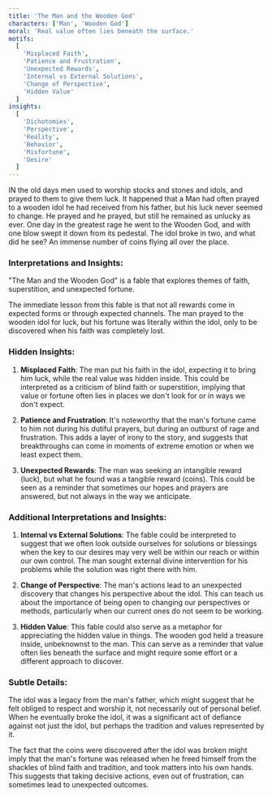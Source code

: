 ```yaml
---
title: 'The Man and the Wooden God'
characters: ['Man', 'Wooden God']
moral: 'Real value often lies beneath the surface.'
motifs:
  [
    'Misplaced Faith',
    'Patience and Frustration',
    'Unexpected Rewards',
    'Internal vs External Solutions',
    'Change of Perspective',
    'Hidden Value'
  ]
insights:
  [
    'Dichotomies',
    'Perspective',
    'Reality',
    'Behavior',
    'Misfortune',
    'Desire'
  ]
---
```


IN the old days men used to worship stocks and stones and idols, and prayed to them to give them luck. It happened that a Man had often prayed to a wooden idol he had received from his father, but his luck never seemed to change. He prayed and he prayed, but still he remained as unlucky as ever. One day in the greatest rage he went to the Wooden God, and with one blow swept it down from its pedestal. The idol broke in two, and what did he see? An immense number of coins flying all over the place.

### Interpretations and Insights:

"The Man and the Wooden God" is a fable that explores themes of faith, superstition, and unexpected fortune.

The immediate lesson from this fable is that not all rewards come in expected forms or through expected channels. The man prayed to the wooden idol for luck, but his fortune was literally within the idol, only to be discovered when his faith was completely lost.

### Hidden Insights:

1. **Misplaced Faith**: The man put his faith in the idol, expecting it to bring him luck, while the real value was hidden inside. This could be interpreted as a criticism of blind faith or superstition, implying that value or fortune often lies in places we don't look for or in ways we don't expect.

2. **Patience and Frustration**: It's noteworthy that the man's fortune came to him not during his dutiful prayers, but during an outburst of rage and frustration. This adds a layer of irony to the story, and suggests that breakthroughs can come in moments of extreme emotion or when we least expect them.

3. **Unexpected Rewards**: The man was seeking an intangible reward (luck), but what he found was a tangible reward (coins). This could be seen as a reminder that sometimes our hopes and prayers are answered, but not always in the way we anticipate.

### Additional Interpretations and Insights:

1. **Internal vs External Solutions**: The fable could be interpreted to suggest that we often look outside ourselves for solutions or blessings when the key to our desires may very well be within our reach or within our own control. The man sought external divine intervention for his problems while the solution was right there with him.

2. **Change of Perspective**: The man's actions lead to an unexpected discovery that changes his perspective about the idol. This can teach us about the importance of being open to changing our perspectives or methods, particularly when our current ones do not seem to be working.

3. **Hidden Value**: This fable could also serve as a metaphor for appreciating the hidden value in things. The wooden god held a treasure inside, unbeknownst to the man. This can serve as a reminder that value often lies beneath the surface and might require some effort or a different approach to discover.

### Subtle Details:

The idol was a legacy from the man's father, which might suggest that he felt obliged to respect and worship it, not necessarily out of personal belief. When he eventually broke the idol, it was a significant act of defiance against not just the idol, but perhaps the tradition and values represented by it.

The fact that the coins were discovered after the idol was broken might imply that the man's fortune was released when he freed himself from the shackles of blind faith and tradition, and took matters into his own hands. This suggests that taking decisive actions, even out of frustration, can sometimes lead to unexpected outcomes.
